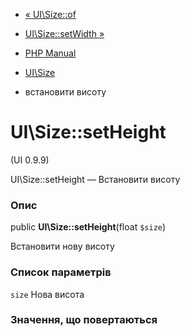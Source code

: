 - [« UI\Size::of](ui-size.of.md)
- [UI\Size::setWidth »](ui-size.setwidth.md)

- [PHP Manual](index.md)
- [UI\Size](class.ui-size.md)
- встановити висоту

# UI\Size::setHeight

(UI 0.9.9)

UI\Size::setHeight — Встановити висоту

### Опис

public **UI\Size::setHeight**(float `$size`)

Встановити нову висоту

### Список параметрів

`size`
Нова висота

### Значення, що повертаються
